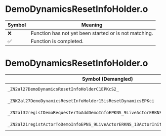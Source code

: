 # DemoDynamicsResetInfoHolder.o
| Symbol | Meaning 
| ------------- | ------------- 
| :x: | Function has not yet been started or is not matching. 
| :white_check_mark: | Function is completed. 


# DemoDynamicsResetInfoHolder.o
| Symbol (Demangled) | Symbol (Mangled) | Decompiled? |
| ------------- |  ------------- | ------------- |
| `_ZN2al27DemoDynamicsResetInfoHolderC1EPKcS2_` | `al::DemoDynamicsResetInfoHolder::DemoDynamicsResetInfoHolder(char const*,char const*)` | :white_check_mark: |
| `_ZNK2al27DemoDynamicsResetInfoHolder15isResetDynamicsEPKci` | `al::DemoDynamicsResetInfoHolder::isResetDynamics(char const*,int)const` | :white_check_mark: |
| `_ZN2al32registDemoRequesterToAddDemoInfoEPKNS_9LiveActorERKNS_13ActorInitInfoEi` | `al::registDemoRequesterToAddDemoInfo(al::LiveActor const*,al::ActorInitInfo const&,int)` | :white_check_mark: |
| `_ZN2al21registActorToDemoInfoEPNS_9LiveActorERKNS_13ActorInitInfoE` | `al::registActorToDemoInfo(al::LiveActor *,al::ActorInitInfo const&)` | :white_check_mark: |
